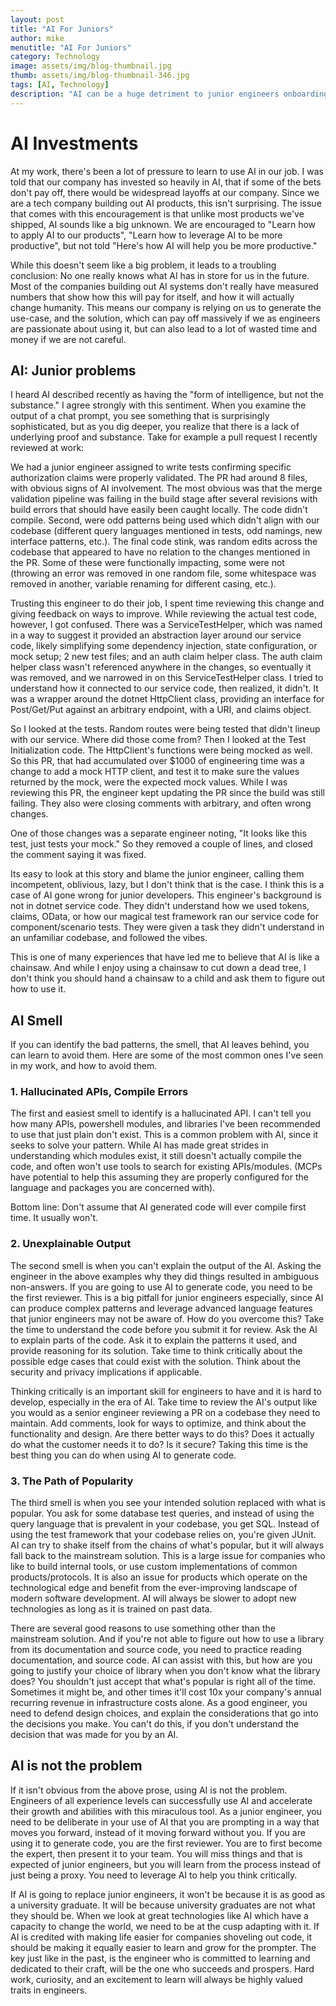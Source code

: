 ```yaml
---
layout: post
title: "AI For Juniors"
author: mike
menutitle: "AI For Juniors"
category: Technology
image: assets/img/blog-thumbnail.jpg
thumb: assets/img/blog-thumbnail-346.jpg
tags: [AI, Technology]
description: "AI can be a huge detriment to junior engineers onboarding to projects and learning valuable skills. Here is what to look out for, and how to leverage it to your benefit."
---
```


# AI Investments

At my work, there's been a lot of pressure to learn to use AI in our job. I was told that our company has invested so heavily in AI, that if some of the bets don't pay off, there would be widespread layoffs at our company. Since we are a tech company building out AI products, this isn't surprising. The issue that comes with this encouragement is that unlike most products we've shipped, AI sounds like a big unknown. We are encouraged to "Learn how to apply AI to our products", "Learn how to leverage AI to be more productive", but not told "Here's how AI will help you be more productive."

While this doesn't seem like a big problem, it leads to a troubling conclusion: No one really knows what AI has in store for us in the future. Most of the companies building out AI systems don't really have measured numbers that show how this will pay for itself, and how it will actually change humanity. This means our company is relying on us to generate the use-case, and the solution, which can pay off massively if we as engineers are passionate about using it, but can also lead to a lot of wasted time and money if we are not careful.

## AI: Junior problems

I heard AI described recently as having the "form of intelligence, but not the substance." I agree strongly with this sentiment. When you examine the output of a chat prompt, you see something that is surprisingly sophisticated, but as you dig deeper, you realize that there is a lack of underlying proof and substance. Take for example a pull request I recently reviewed at work:

We had a junior engineer assigned to write tests confirming specific authorization claims were properly validated. The PR had around 8 files, with obvious signs of AI involvement. The most obvious was that the merge validation pipeline was failing in the build stage after several revisions with build errors that should have easily been caught locally. The code didn't compile. Second, were odd patterns being used which didn't align with our codebase (different query languages mentioned in tests, odd namings, new interface patterns, etc.). The final code stink, was random edits across the codebase that appeared to have no relation to the changes mentioned in the PR. Some of these were functionally impacting, some were not (throwing an error was removed in one random file, some whitespace was removed in another, variable renaming for different casing, etc.).

Trusting this engineer to do their job, I spent time reviewing this change and giving feedback on ways to improve. While reviewing the actual test code, however, I got confused. There was a ServiceTestHelper, which was named in a way to suggest it provided an abstraction layer around our service code, likely simplifying some dependency injection, state configuration, or mock setup; 2 new test files; and an auth claim helper class. The auth claim helper class wasn't referenced anywhere in the changes, so eventually it was removed, and we narrowed in on this ServiceTestHelper class. I tried to understand how it connected to our service code, then realized, it didn't. It was a wrapper around the dotnet HttpClient class, providing an interface for Post/Get/Put against an arbitrary endpoint, with a URI, and claims object.

So I looked at the tests. Random routes were being tested that didn't lineup with our service. Where did those come from? Then I looked at the Test Initialization code. The HttpClient's functions were being mocked as well. So this PR, that had accumulated over $1000 of engineering time was a change to add a mock HTTP client, and test it to make sure the values returned by the mock, were the expected mock values. While I was reviewing this PR, the engineer kept updating the PR since the build was still failing. They also were closing comments with arbitrary, and often wrong changes.

One of those changes was a separate engineer noting, "It looks like this test, just tests your mock." So they removed a couple of lines, and closed the comment saying it was fixed.

Its easy to look at this story and blame the junior engineer, calling them incompetent, oblivious, lazy, but I don't think that is the case. I think this is a case of AI gone wrong for junior developers. This engineer's background is not in dotnet service code. They didn't understand how we used tokens, claims, OData, or how our magical test framework ran our service code for component/scenario tests. They were given a task they didn't understand in an unfamiliar codebase, and followed the vibes.

This is one of many experiences that have led me to believe that AI is like a chainsaw. And while I enjoy using a chainsaw to cut down a dead tree, I don't think you should hand a chainsaw to a child and ask them to figure out how to use it.

## AI Smell

If you can identify the bad patterns, the smell, that AI leaves behind, you can learn to avoid them. Here are some of the most common ones I've seen in my work, and how to avoid them.

### 1. Hallucinated APIs, Compile Errors

The first and easiest smell to identify is a hallucinated API. I can't tell you how many APIs, powershell modules, and libraries I've been recommended to use that just plain don't exist. This is a common problem with AI, since it seeks to solve your pattern. While AI has made great strides in understanding which modules exist, it still doesn't actually compile the code, and often won't use tools to search for existing APIs/modules. (MCPs have potential to help this assuming they are properly configured for the language and packages you are concerned with).

Bottom line: Don't assume that AI generated code will ever compile first time. It usually won't.

### 2. Unexplainable Output

The second smell is when you can't explain the output of the AI. Asking the engineer in the above examples why they did things resulted in ambiguous non-answers. If you are going to use AI to generate code, you need to be the first reviewer. This is a big pitfall for junior engineers especially, since AI can produce complex patterns and leverage advanced language features that junior engineers may not be aware of. How do you overcome this? Take the time to understand the code before you submit it for review. Ask the AI to explain parts of the code. Ask it to explain the patterns it used, and provide reasoning for its solution. Take time to think critically about the possible edge cases that could exist with the solution. Think about the security and privacy implications if applicable.

Thinking critically is an important skill for engineers to have and it is hard to develop, especially in the era of AI. Take time to review the AI's output like you would as a senior engineer reviewing a PR on a codebase they need to maintain. Add comments, look for ways to optimize, and think about the functionality and design. Are there better ways to do this? Does it actually do what the customer needs it to do? Is it secure? Taking this time is the best thing you can do when using AI to generate code.

### 3. The Path of Popularity

The third smell is when you see your intended solution replaced with what is popular. You ask for some database test queries, and instead of using the query language that is prevalent in your codebase, you get SQL. Instead of using the test framework that your codebase relies on, you're given JUnit. AI can try to shake itself from the chains of what's popular, but it will always fall back to the mainstream solution. This is a large issue for companies who like to build internal tools, or use custom implementations of common products/protocols. It is also an issue for products which operate on the technological edge and benefit from the ever-improving landscape of modern software development. AI will always be slower to adopt new technologies as long as it is trained on past data.

There are several good reasons to use something other than the mainstream solution. And if you're not able to figure out how to use a library from its documentation and source code, you need to practice reading documentation, and source code. AI can assist with this, but how are you going to justify your choice of library when you don't know what the library does? You shouldn't just accept that what's popular is right all of the time. Sometimes it might be, and other times it'll cost 10x your company's annual recurring revenue in infrastructure costs alone. As a good engineer, you need to defend design choices, and explain the considerations that go into the decisions you make. You can't do this, if you don't understand the decision that was made for you by an AI.

## AI is not the problem

If it isn't obvious from the above prose, using AI is not the problem. Engineers of all experience levels can successfully use AI and accelerate their growth and abilities with this miraculous tool. As a junior engineer, you need to be deliberate in your use of AI that you are prompting in a way that moves you forward, instead of it moving forward without you. If you are using it to generate code, you are the first reviewer. You are to first become the expert, then present it to your team. You will miss things and that is expected of junior engineers, but you will learn from the process instead of just being a proxy. You need to leverage AI to help you think critically.

If AI is going to replace junior engineers, it won't be because it is as good as a university graduate. It will be because university graduates are not what they should be. When we look at great technologies like AI which have a capacity to change the world, we need to be at the cusp adapting with it. If AI is credited with making life easier for companies shoveling out code, it should be making it equally easier to learn and grow for the prompter. The key just like in the past, is the engineer who is committed to learning and dedicated to their craft, will be the one who succeeds and prospers. Hard work, curiosity, and an excitement to learn will always be highly valued traits in engineers.
